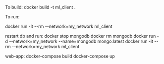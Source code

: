 
To build: 
docker build -t ml_client .
<!-- docker build --no-cache -t ml_client . -->

To run:
<!-- docker run -it ml_client -->
docker run -it --rm --network=my_network ml_client

restart db and run:
docker stop mongodb
docker rm mongodb
docker run -d --network=my_network --name=mongodb mongo:latest
docker run -it --rm --network=my_network ml_client


web-app:
docker-compose build
docker-compose up

